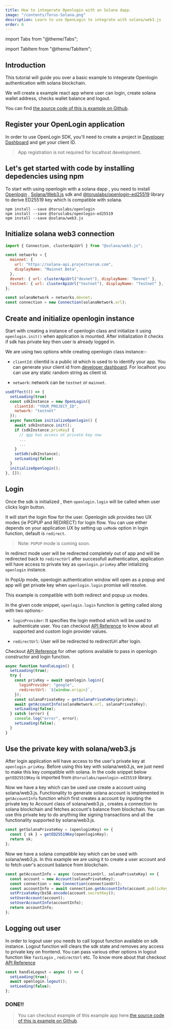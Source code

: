 ```yaml
---
title: How to integerate Openlogin with an Solana dapp.
image: "/contents/Torus-Solana.png"
description: Learn to use OpenLogin to integrate with solana/web3.js
order: 6
---
```


import Tabs from "@theme/Tabs";

import TabItem from "@theme/TabItem";

## Introduction

This tutorial will guide you over a basic example to integerate Openlogin
authentication with solana blockchain.

We will create a example react app where user can login, create solana wallet
address, checks wallet balance and logout.

You can find
[the source code of this is example on Github](https://github.com/torusresearch/openlogin-solana-example).

## Register your OpenLogin application

In order to use OpenLogin SDK, you'll need to create a project in
[Developer Dashboard](https://developer.tor.us) and get your client ID.

> App registration is not required for localhost development.

## Let's get started with code by installing depedencies using npm

To start with using openlogin with a solana dapp , you need to install
[Openlogin](https://www.npmjs.com/package/@toruslabs/openlogin) ,
[Solana/Web3.js](https://solana-labs.github.io/solana-web3.js) sdk and
[@toruslabs/openlogin-ed25519](https://www.npmjs.com/package/@toruslabs/openlogin-ed25519)
library to derive ED25519 key which is compatible with solana.

```shell
npm install --save @toruslabs/openlogin
npm install --save @toruslabs/openlogin-ed25519
npm install --save @solana/web3.js
```

## Initialize solana web3 connection

```js
import { Connection, clusterApiUrl } from "@solana/web3.js";

const networks = {
  mainnet: {
    url: "https://solana-api.projectserum.com",
    displayName: "Mainnet Beta",
  },
  devnet: { url: clusterApiUrl("devnet"), displayName: "Devnet" },
  testnet: { url: clusterApiUrl("testnet"), displayName: "Testnet" },
};

const solanaNetwork = networks.devnet;
const connection = new Connection(solanaNetwork.url);
```

## Create and initialize openlogin instance

Start with creating a instance of openlogin class and initialize it using
`openlogin.init()` when application is mounted. After initialization it checks
if sdk has private key then user is already logged in.

We are using two options while creating openlogin class instance:-

- `clientId`: clientId is a public id which is used to to identify your app. You
  can generate your client id from
  [developer dashboard](http://developer.tor.us/). For localhost you can use any
  static random string as client id.

- `network`: network can be `testnet` or `mainnet`.

```js
useEffect(() => {
  setLoading(true)
  const sdkInstance = new OpenLogin({
    clientId: "YOUR_PROJECT_ID",
    network: "testnet"
  });
  async function initializeOpenlogin() {
    await sdkInstance.init();
    if (sdkInstance.privKey) {
      // qpp has access ot private key now
      ...
      ...
    }
    setSdk(sdkInstance);
    setLoading(false)
  }
  initializeOpenlogin();
}, []);
```

## Login

Once the sdk is initialized , then `openlogin.login` will be called when user
clicks login button.

It will start the login flow for the user. Openlogin sdk provides two UX modes
(ie POPUP and REDIRECT) for login flow. You can use either depends on your
application UX by setting up `uxMode` option in login function, default is
`redirect`.

> Note: `POPUP` mode is coming soon.

In redirect mode user will be redirected completely out of app and will be
redirected back to `redirectUrl` after successfull authentication, application
will have access to private key as `openlogin.privKey` after intializing
`openlogin` instance.

In PopUp mode, openlogin authentication window will open as a popup and app will
get private key when `openlogin.login` promise will resolve.

This example is compatible with both redirect and popup ux modes.

In the given code snippet, `openlogin.login` function is getting called along
with two options:-

- `loginProvider`: It specifies the login method which will be used to
  authenticate user. You can checkout
  [API Reference](/open-login/api-reference/usage) to know
  about all supported and custom login provider values.

- `redirectUrl`: User will be redirected to redirectUrl after login.

Checkout [API Reference](/open-login/api-reference/usage) for
other options available to pass in openlogin constructor and login function.

```js
async function handleLogin() {
  setLoading(true);
  try {
    const privKey = await openlogin.login({
      loginProvider: "google",
      redirectUrl: `${window.origin}`,
    });
    const solanaPrivateKey = getSolanaPrivateKey(privKey);
    await getAccountInfo(solanaNetwork.url, solanaPrivateKey);
    setLoading(false);
  } catch (error) {
    console.log("error", error);
    setLoading(false);
  }
}
```

## Use the private key with solana/web3.js

After login application will have access to the user's private key at
`openlogin.privKey`. Before using this key with solana/web3.js, we just need to
make this key compatible with solana. In the code snippet below `getED25519Key`
is imported from `@toruslabs/openlogin-ed25519` library.

Now we have a key which can be used use create a account using solana/web3.js.
Functionality to generate solana account is implemented in `getAccountInfo`
function which first creates a account by inputing the private key to Account
class of solana/web3.js , creates a connection to solana blockchain and fetches
account's balance from blockchain. You can use this private key to do anything
like signing transactions and all the functionality supported by solana/web3.js.

```js
const getSolanaPrivateKey = (openloginKey) => {
  const { sk } = getED25519Key(openloginKey);
  return sk;
};
```

Now we have a solana compatible key which can be used with solana/web3.js. In
this example we are using it to create a user account and to fetch user's
account balance from blockchain.

```js
const getAccountInfo = async (connectionUrl, solanaPrivateKey) => {
  const account = new Account(solanaPrivateKey);
  const connection = new Connection(connectionUrl);
  const accountInfo = await connection.getAccountInfo(account.publicKey);
  setPrivateKey(bs58.encode(account.secretKey));
  setUserAccount(account);
  setUserAccountInfo(accountInfo);
  return accountInfo;
};
```

## Logging out user

In order to logout user you needs to call logout function available on sdk
instance. Logout function will clears the sdk state and removes any access to
private key on frontend. You can pass various other options in logout function
like `fastLogin` , `redirectUrl` etc. To know more about that checkout
[API Reference](/open-login/api-reference/usage)

```js
const handleLogout = async () => {
  setLoading(true);
  await openlogin.logout();
  setLoading(false);
};
```

### DONE!!

> You can checkout example of this example app
> here.[the source code of this is example on Github](https://github.com/torusresearch/openlogin-solana-example).
